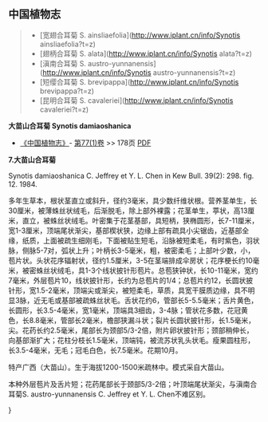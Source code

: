 

## 中国植物志

> * [宽翅合耳菊  S.  ainsliaefolia](http://www.iplant.cn/info/Synotis ainsliaefolia?t=z)
> * [翅柄合耳菊  S.  alata](http://www.iplant.cn/info/Synotis alata?t=z)
> * [滇南合耳菊  S.  austro-yunnanensis](http://www.iplant.cn/info/Synotis austro-yunnanensis?t=z)
> * [短缨合耳菊  S.  brevipappa](http://www.iplant.cn/info/Synotis brevipappa?t=z)
> * [昆明合耳菊  S.  cavaleriei](http://www.iplant.cn/info/Synotis cavaleriei?t=z)

**大苗山合耳菊 Synotis damiaoshanica**

* [《中国植物志》](http://www.iplant.cn/frps)- [第77(1)卷](http://www.iplant.cn/frps/vol/77(1)) >> 178页 [PDF](http://www.iplant.cn/frps/pdf/77(1)/178.PDF)

**7.大苗山合耳菊**

Synotis damiaoshanica C. Jeffrey et Y. L. Chen in Kew Bull. 39(2): 298. fig. 12. 1984.

多年生草本，根状茎直立或斜升，径约3毫米，具少数纤维状根。营养茎单生，长30厘米，被薄蛛丝状绒毛，后渐脱毛，除上部外裸露；花茎单生，葶状，高13厘米，直立，被蛛丝状绒毛。叶密集于花茎基部，具短柄，狭椭圆形，长7-11厘米，宽1-3厘米，顶端尾状渐尖，基部楔状狭，边缘上部有疏具小尖锯齿，近基部全缘，纸质，上面被疏生细刚毛，下面被贴生短毛，沿脉被短柔毛，有时紫色，羽状脉，侧脉5-7对，弧状上升；叶柄长3-5毫米，粗，被密柔毛；上部叶少数，小，苞片状。头状花序辐射状，径约1.5厘米，3-5在茎端排成伞房状；花序梗长约10毫米，被密蛛丝状绒毛，具1-3个线状披针形苞片。总苞狭钟状，长10-11毫米，宽约7毫米，外层苞片10，线状披针形，长约为总苞片的1/4；总苞片约12，长圆状披针形，宽1.5-2毫米，顶端尖或渐尖，被短柔毛，草质，具宽干膜质边缘，具不明显3脉，近无毛或基部被疏蛛丝状毛。舌状花约6，管部长5-5.5毫米；舌片黄色，长圆形，长3.5-4毫米，宽1毫米，顶端具3细齿，3-4脉；管状花多数，花冠黄色，长8.8毫米，管部长2毫米，檐部狭漏斗状；裂片长圆状披针形，长1.5毫米，尖。花药长约2.5毫米，尾部长为颈部5/3-2倍，附片卵状披针形；颈部稍伸长，向基部渐扩大；花柱分枝长1.5毫米，顶端钝，被流苏状乳头状毛。瘦果圆柱形，长3.5-4毫米，无毛；冠毛白色，长7.5毫米。花期10月。

特产广西（大苗山）。生于海拔1200-1500米疏林中。模式采自大苗山。

本种外层苞片及舌片短；花药尾部长于颈部5/3-2倍；叶顶端尾状渐尖，与滇南合耳菊S. austro-yunnanensis C. Jeffrey et Y. L. Chen不难区别。

}